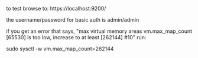 to test browse to: https://localhost:9200/

the username/password for basic auth is admin/admin

if you get an error that says, "max virtual memory areas vm.max_map_count [65530] is too low, increase to at least [262144]
#10" run:

sudo sysctl -w vm.max_map_count=262144
